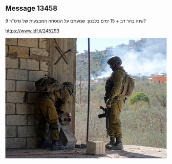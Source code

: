 ## Message 13458

שנה בהר דב + 15 ימים בלבנון:
שמעתם על הנוסחה המבצעית של גדס"ר 9?

https://www.idf.il/245293

![Photo](13458/13458_photo.jpg)
